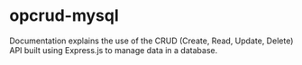 # opcrud-mysql
Documentation explains the use of the CRUD (Create, Read, Update, Delete) API built using Express.js to manage data in a database. 
